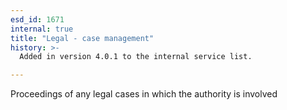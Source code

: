 ```yaml
---
esd_id: 1671
internal: true
title: "Legal - case management"
history: >-
  Added in version 4.0.1 to the internal service list.

---
```


Proceedings of any legal cases in which the authority is involved

